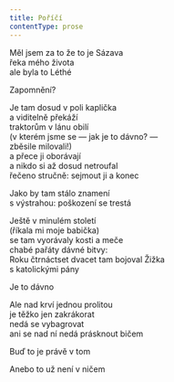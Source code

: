 ```yaml
---
title: Poříčí
contentType: prose
---
```


<section>

Měl jsem za to že to je Sázava  
řeka mého života  
ale byla to Léthé

Zapomnění?

Je tam dosud v poli kaplička  
a viditelně překáží  
traktorům v lánu obilí  
(v kterém jsme se — jak je to dávno? —  
zběsile milovali!)  
a přece ji oborávají  
a nikdo si až dosud netroufal  
řečeno stručně: sejmout ji a konec

Jako by tam stálo znamení  
s výstrahou: poškození se trestá

Ještě v minulém století  
(říkala mi moje babička)  
se tam vyorávaly kosti a meče  
chabé pařáty dávné bitvy:  
Roku čtrnáctset dvacet tam bojoval Žižka  
s katolickými pány

Je to dávno

Ale nad krví jednou prolitou  
je těžko jen zakrákorat  
nedá se vybagrovat  
ani se nad ní nedá prásknout bičem

Buď to je právě v tom

Anebo to už není v ničem

</section>
